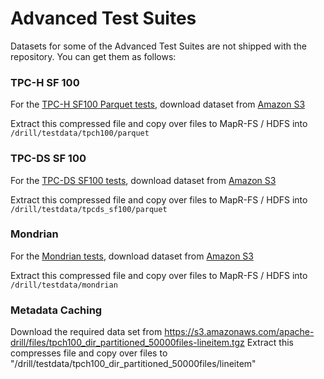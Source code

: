 # Advanced Test Suites 

Datasets for some of the Advanced Test Suites are not shipped with the repository. You can get them as follows:

### TPC-H SF 100

For the [TPC-H SF100 Parquet tests](tpch/tpch_sf100/parquet), download dataset from [Amazon S3](http://drill-public.s3.amazonaws.com/tpch/sf100/parquet/tpch_sf100_parquet.tgz) 

Extract this compressed file and copy over files to MapR-FS / HDFS into `/drill/testdata/tpch100/parquet`

### TPC-DS SF 100

For the [TPC-DS SF100 tests](tpcds/tpcds_sf100), download dataset from [Amazon S3](http://drill-public.s3.amazonaws.com/tpcds/sf100/parquet/tpcds_sf100_parquet.tgz) 

Extract this compressed file and copy over files to MapR-FS / HDFS into `/drill/testdata/tpcds_sf100/parquet`

### Mondrian

For the [Mondrian tests](mondrian), download dataset from [Amazon S3](http://drill-public.s3.amazonaws.com/mondrian/mondrian.tgz) 

Extract this compressed file and copy over files to MapR-FS / HDFS into `/drill/testdata/mondrian`

### Metadata Caching
Download the required data set from  https://s3.amazonaws.com/apache-drill/files/tpch100_dir_partitioned_50000files-lineitem.tgz
Extract this compresses file and copy over files to "/drill/testdata/tpch100_dir_partitioned_50000files/lineitem"
